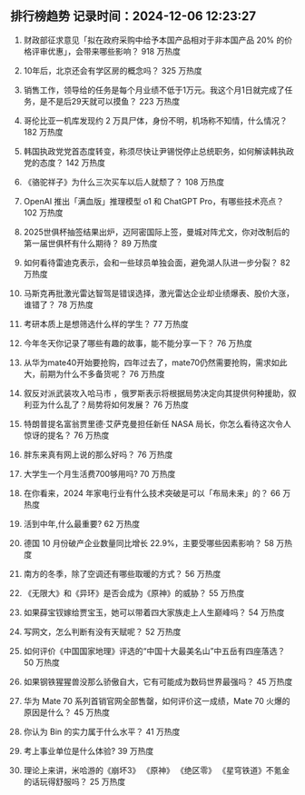
## 排行榜趋势 记录时间：2024-12-06 12:23:27
  
  1. 财政部征求意见「拟在政府采购中给予本国产品相对于非本国产品 20% 的价格评审优惠」，会带来哪些影响？ 918 万热度
    
  2. 10年后，北京还会有学区房的概念吗？ 325 万热度
    
  3. 销售工作，领导给的任务是每个月业绩不低于1万元。我这个月1日就完成了任务，是不是后29天就可以摸鱼？ 223 万热度
    
  4. 哥伦比亚一机库发现约 2 万具尸体，身份不明，机场称不知情，什么情况？ 182 万热度
    
  5. 韩国执政党党首态度转变，称须尽快让尹锡悦停止总统职务，如何解读韩执政党的态度？ 142 万热度
    
  6. 《骆驼祥子》为什么三次买车以后人就颓了？ 108 万热度
    
  7. OpenAI 推出「满血版」推理模型 o1 和 ChatGPT Pro，有哪些技术亮点？ 102 万热度
    
  8. 2025世俱杯抽签结果出炉，迈阿密国际上签，曼城对阵尤文，你对改制后的第一届世俱杯有什么期待？ 89 万热度
    
  9. 如何看待雷迪克表示，会和一些球员单独会面，避免湖人队进一步分裂？ 82 万热度
    
  10. 马斯克再批激光雷达智驾是错误选择，激光雷达企业却业绩爆表、股价大涨，谁错了？ 78 万热度
    
  11. 考研本质上是想筛选什么样的学生？ 77 万热度
    
  12. 今年冬天你记录了哪些有趣的故事，能不能分享一下？ 76 万热度
    
  13. 从华为mate40开始要抢购，四年过去了，mate70仍然需要抢购，需求如此大，前期为什么不多备货呢？ 76 万热度
    
  14. 叙反对派武装攻入哈马市 ，俄罗斯表示将根据局势决定向其提供何种援助，叙利亚为什么乱了？局势将如何发展？ 76 万热度
    
  15. 特朗普提名富翁贾里德·艾萨克曼担任新任 NASA 局长，你怎么看待这次令人惊讶的提名？ 76 万热度
    
  16. 胖东来真有网上说的那么好吗？ 76 万热度
    
  17. 大学生一个月生活费700够用吗? 70 万热度
    
  18. 在你看来，2024 年家电行业有什么技术突破是可以「布局未来」的？ 66 万热度
    
  19. 活到中年,什么最重要? 62 万热度
    
  20. 德国 10 月份破产企业数量同比增长 22.9%，主要受哪些因素影响？ 58 万热度
    
  21. 南方的冬季，除了空调还有哪些取暖的方式？ 56 万热度
    
  22. 《无限大》和《异环》是否会成为《原神》的威胁？ 55 万热度
    
  23. 如果薛宝钗嫁给贾宝玉，她可以带着四大家族走上人生巅峰吗？ 54 万热度
    
  24. 写网文，怎么判断有没有天赋呢？ 52 万热度
    
  25. 如何评价《中国国家地理》评选的“中国十大最美名山”中五岳有四座落选？ 50 万热度
    
  26. 如果钢铁猩猩兽没那么骄傲自大，它有可能成为数码世界最强吗？ 45 万热度
    
  27. 华为 Mate 70 系列首销官网全部售罄，如何评价这一成绩，Mate 70 火爆的原因是什么？ 45 万热度
    
  28. 你认为 Bin 的实力属于什么水平？ 41 万热度
    
  29. 考上事业单位是什么体验? 39 万热度
    
  30. 理论上来讲，米哈游的《崩坏3》 《原神》 《绝区零》 《星穹铁道》不氪金的话玩得舒服吗？ 25 万热度
    